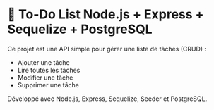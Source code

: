 # 📝 To-Do List Node.js + Express + Sequelize + PostgreSQL

Ce projet est une API simple pour gérer une liste de tâches (CRUD) :

- Ajouter une tâche
- Lire toutes les tâches
- Modifier une tâche
- Supprimer une tâche

Développé avec Node.js, Express, Sequelize, Seeder et PostgreSQL.